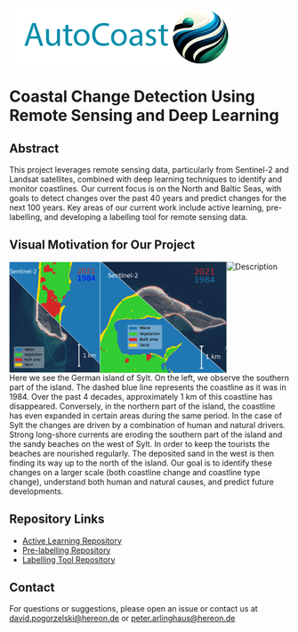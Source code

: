 ![Project Logo](./autocoast.png)

# Coastal Change Detection Using Remote Sensing and Deep Learning

## Abstract
This project leverages remote sensing data, particularly from Sentinel-2 and Landsat satellites, combined with deep learning techniques to identify and monitor coastlines. Our current focus is on the North and Baltic Seas, with goals to detect changes over the past 40 years and predict changes for the next 100 years. Key areas of our current work include active learning, pre-labelling, and developing a labelling tool for remote sensing data.

## Visual Motivation for Our Project
<!-- [![IVideo labelling tool](https://img.youtube.com/vi/YOUTUBE_VIDEO_ID_HERE/0.jpg)](https://www.youtube.com/watch?v=10l3KO1hJqc)
[![IVideo labelling tool](https://img.youtube.com/vi/YOUTUBE_VIDEO_ID_HERE/0.jpg)](https://youtu.be/ZnE89922YqQ) -->
<!-- ![Northern part of the island Sylt](./example2.png)
![Southern part of the island Sylt](./example1.png) -->
<div style="display: flex">
<img src="example2.png" alt="Description" height="200">
<img src="example1.png" alt="Description" height="200">
<img src="sylt.gif" alt="Description" height="200">
</div

Here we see the German island of Sylt. On the left, we observe the southern part of the island. The dashed blue line represents the coastline as it was in 1984. Over the past 4 decades, approximately 1 km of this coastline has disappeared. Conversely, in the northern part of the island, the coastline has even expanded in certain areas during the same period. In the case of Sylt the changes are driven by a combination of human and natural drivers. Strong long-shore currents are eroding the southern part of the island and the sandy beaches on the west of Sylt. In order to keep the tourists the beaches are nourished regularly. The deposited sand in the west is then finding its way up to the north of the island. Our goal is to identify these changes on a larger scale (both coastline change and coastline type change), understand both human and natural causes, and predict future developments.

## Repository Links
- [Active Learning Repository](https://github.com/autocoast/active-learning-sentinel-s2.git)
- [Pre-labelling Repository](https://github.com/yourusername/pre-labelling-repo)
- [Labelling Tool Repository](https://github.com/autocoast/remote-sensing-labelling-tool)

## Contact
For questions or suggestions, please open an issue or contact us at david.pogorzelski@hereon.de or peter.arlinghaus@hereon.de
